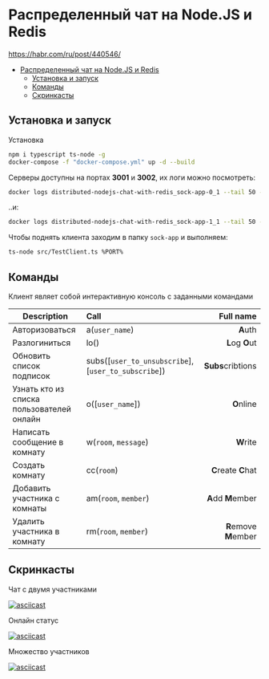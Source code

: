 # Распределенный чат на Node.JS и Redis
https://habr.com/ru/post/440546/

- [Распределенный чат на Node.JS и Redis](#%D1%80%D0%B0%D1%81%D0%BF%D1%80%D0%B5%D0%B4%D0%B5%D0%BB%D0%B5%D0%BD%D0%BD%D1%8B%D0%B9-%D1%87%D0%B0%D1%82-%D0%BD%D0%B0-nodejs-%D0%B8-redis)
  - [Установка и запуск](#%D1%83%D1%81%D1%82%D0%B0%D0%BD%D0%BE%D0%B2%D0%BA%D0%B0-%D0%B8-%D0%B7%D0%B0%D0%BF%D1%83%D1%81%D0%BA)
  - [Команды](#%D0%BA%D0%BE%D0%BC%D0%B0%D0%BD%D0%B4%D1%8B)
  - [Скринкасты](#%D1%81%D0%BA%D1%80%D0%B8%D0%BD%D0%BA%D0%B0%D1%81%D1%82%D1%8B)

## Установка и запуск

Установка

```bash
npm i typescript ts-node -g
docker-compose -f "docker-compose.yml" up -d --build
```

Серверы доступны на портах **3001** и **3002**, их логи можно посмотреть:

```bash
docker logs distributed-nodejs-chat-with-redis_sock-app-0_1 --tail 50 -f
```

..и:

```bash
docker logs distributed-nodejs-chat-with-redis_sock-app-1_1 --tail 50 -f
```

Чтобы поднять клиента заходим в папку `sock-app` и выполняем:

```bash
ts-node src/TestClient.ts %PORT%
```

## Команды

Клиент являет собой интерактивную консоль с заданными командами

| Description | Call | Full name |
| -- |:--| --:|
| Авторизоваться | a(`user_name`) | **A**uth |
| Разлогиниться  | lo() | **L**og **O**ut |
| Обновить список подписок | subs([`user_to_unsubscribe`], [`user_to_subscribe`]) | **Subs**cribtions |
| Узнать кто из списка пользователей онлайн | o([`user_name`]) | **O**nline |
| Написать сообщение в комнату | w(`room`, `message`) | **W**rite |
| Создать комнату | cc(`room`) | **C**reate **C**hat |
| Добавить участника с комнаты | am(`room`, `member`) | **A**dd **M**ember |
| Удалить участника в комнату | rm(`room`, `member`) | **R**emove **M**ember |

## Скринкасты

Чат с двумя участниками

[![asciicast](https://asciinema.org/a/227099.svg)](https://asciinema.org/a/227099)

Онлайн статус

[![asciicast](https://asciinema.org/a/227104.svg)](https://asciinema.org/a/227104)

Множество участников

[![asciicast](https://asciinema.org/a/227110.svg)](https://asciinema.org/a/227110)
